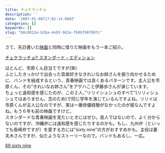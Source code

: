 ```yaml
---
title: チェケラッチョ
description: ''
date: '2007-01-08T17:02:14.000Z'
categories: []
keywords: []
slug: "b0c8812e-b2ba-4e93-9d2e-fb0bf96f887c"
---
```

さて、先日書いた[映画](http://qli.vox.com/library/post/%E5%AB%8C%E3%82%8F%E3%82%8C%E6%9D%BE%E5%AD%90%E3%81%AE%E4%B8%80%E7%94%9F%E3%83%88%E3%83%AA%E3%83%83%E3%82%AF%E5%8A%87%E5%A0%B4%E7%89%882.html)と同時に借りた映画をもう一本ご紹介。

[チェケラッチョ!! スタンダード・エディション](http://www.amazon.co.jp/exec/obidos/ASIN/B000GCG6HI/sixapart-vox1-22 "チェケラッチョ!! スタンダード・エディション")

ほとんど、市原くん目当てですが(笑)  
ふとしたきっかけで出会った音楽好きなきれいなお姉さんを振り向かせるために、バンドを結成するという、青春映画では良くあるパターンです。主人公を市原くん、その”きれいなお姉さん”をアゲハこと伊藤歩さんが演じています。  
ちょっと違和感を感じたのが、この２人、”リリイシュシュのすべて”(リリィシュシュではありません、念のため)で同じ学年を演じているんですよね。リリイは市原くんが主人公なのですが、実は一番俳優経験がなかったのが彼なんですよね。もう６年も前の映画ですけど。  
スタンダードな青春映画を見たいときにはぜひ。島人ではないので、よく分からないのですが、沖縄弁には違和感を感じたりするのかも。もし、九州弁（といっても長崎弁ですが）を愛する方には”sixty nine”の方がおすすめかも。主役は妻夫木さんですが、似たようなストーリーなので。バンドもあるし、一応。

[69 sixty nine](http://www.amazon.co.jp/exec/obidos/ASIN/B0002UA3M8/sixapart-vox1-22 "69 sixty nine")